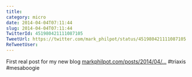 ```yaml
---
title: 
category: micro
date: 2014-04-04T07:11:44
slug: 2014-04-04T07:11:44
TwitterId: 451980421111087105
TweetUrl: https://twitter.com/mark_philpot/status/451980421111087105
ReTweetUser: 
---
```


First real post for my new blog [markphilpot.com/posts/2014/04/…](http://markphilpot.com/posts/2014/04/03/mesa-boogie/) #triaxis #mesaboogie